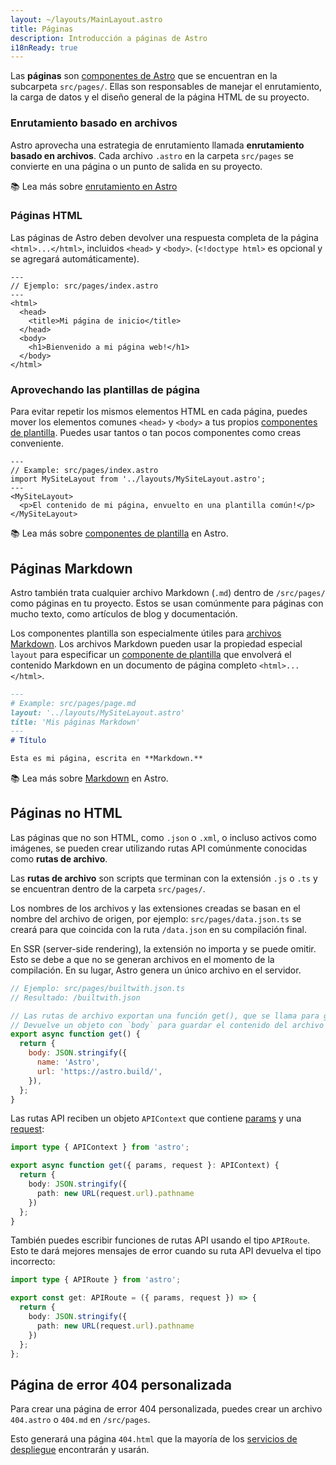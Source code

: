 ```yaml
---
layout: ~/layouts/MainLayout.astro
title: Páginas
description: Introducción a páginas de Astro
i18nReady: true
---
```


Las **páginas** son [componentes de Astro](/es/core-concepts/astro-components/) que se encuentran en la subcarpeta `src/pages/`. Ellas son responsables de manejar el enrutamiento, la carga de datos y el diseño general de la página HTML de su proyecto.

### Enrutamiento basado en archivos

Astro aprovecha una estrategia de enrutamiento llamada **enrutamiento basado en archivos**. Cada archivo `.astro` en la carpeta `src/pages` se convierte en una página o un punto de salida en su proyecto.

📚 Lea más sobre [enrutamiento en Astro](/es/core-concepts/routing/)

### Páginas HTML

Las páginas de Astro deben devolver una respuesta completa de la página `<html>...</html>`, incluidos `<head>` y `<body>`. (`<!doctype html>` es opcional y se agregará automáticamente).

```astro
---
// Ejemplo: src/pages/index.astro
---
<html>
  <head>
    <title>Mi página de inicio</title>
  </head>
  <body>
    <h1>Bienvenido a mi página web!</h1>
  </body>
</html>
```

### Aprovechando las plantillas de página

Para evitar repetir los mismos elementos HTML en cada página, puedes mover los elementos comunes `<head>` y `<body>` a tus propios [componentes de plantilla](/es/core-concepts/layouts/). Puedes usar tantos o tan pocos componentes como creas conveniente.

```astro
---
// Example: src/pages/index.astro
import MySiteLayout from '../layouts/MySiteLayout.astro';
---
<MySiteLayout>
  <p>El contenido de mi página, envuelto en una plantilla común!</p>
</MySiteLayout>
```

📚 Lea más sobre [componentes de plantilla](/es/core-concepts/layouts/) en Astro.


## Páginas Markdown 

Astro también trata cualquier archivo Markdown (`.md`) dentro de `/src/pages/` como páginas en tu proyecto. Estos se usan comúnmente para páginas con mucho texto, como artículos de blog y documentación.

Los componentes plantilla son especialmente útiles para [archivos Markdown](#páginas-markdown). Los archivos Markdown pueden usar la propiedad especial `layout` para especificar un [componente de plantilla](/es/core-concepts/layouts/) que envolverá el contenido Markdown en un documento de página completo `<html>...</html>`.

```md
---
# Example: src/pages/page.md
layout: '../layouts/MySiteLayout.astro'
title: 'Mis páginas Markdown'
---
# Título

Esta es mi página, escrita en **Markdown.**
```

📚 Lea más sobre [Markdown](/es/guides/markdown-content/) en Astro.


## Páginas no HTML

Las páginas que no son HTML, como `.json` o `.xml`, o incluso activos como imágenes, se pueden crear utilizando rutas API comúnmente conocidas como **rutas de archivo**.

Las **rutas de archivo** son scripts que terminan con la extensión `.js` o `.ts` y se encuentran dentro de la carpeta `src/pages/`.

Los nombres de los archivos y las extensiones creadas se basan en el nombre del archivo de origen, por ejemplo: `src/pages/data.json.ts` se creará para que coincida con la ruta `/data.json` en su compilación final.

En SSR (server-side rendering), la extensión no importa y se puede omitir. Esto se debe a que no se generan archivos en el momento de la compilación. En su lugar, Astro genera un único archivo en el servidor.

```js
// Ejemplo: src/pages/builtwith.json.ts
// Resultado: /builtwith.json

// Las rutas de archivo exportan una función get(), que se llama para generar el archivo.
// Devuelve un objeto con `body` para guardar el contenido del archivo en la compilación final.
export async function get() {
  return {
    body: JSON.stringify({
      name: 'Astro',
      url: 'https://astro.build/',
    }),
  };
}
```

Las rutas API reciben un objeto `APIContext` que contiene [params](/es/reference/api-reference/#params) y una [request](https://developer.mozilla.org/en-US/docs/Web/API/Request):

```ts
import type { APIContext } from 'astro';

export async function get({ params, request }: APIContext) {
  return {
    body: JSON.stringify({
      path: new URL(request.url).pathname
    })
  };
}
```

También puedes escribir funciones de rutas API usando el tipo `APIRoute`. Esto te dará mejores mensajes de error cuando su ruta API devuelva el tipo incorrecto:

```ts
import type { APIRoute } from 'astro';

export const get: APIRoute = ({ params, request }) => {
  return {
    body: JSON.stringify({
      path: new URL(request.url).pathname
    })
  };
};
```

## Página de error 404 personalizada

Para crear una página de error 404 personalizada, puedes crear un archivo `404.astro` o `404.md` en `/src/pages`.

Esto generará una página `404.html` que la mayoría de los [servicios de despliegue](/es/guides/deploy/) encontrarán y usarán.
